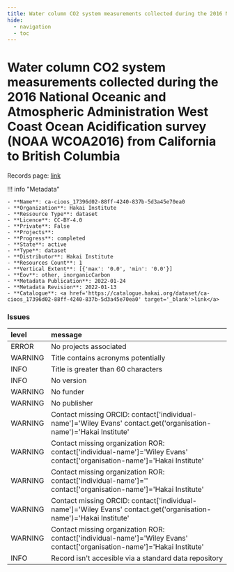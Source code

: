 ```yaml
---
title: Water column CO2 system measurements collected during the 2016 National Oceanic and Atmospheric Administration West Coast Ocean Acidification survey (NOAA WCOA2016) from California to British Columbia
hide:
  - navigation
  - toc
---
```


# Water column CO2 system measurements collected during the 2016 National Oceanic and Atmospheric Administration West Coast Ocean Acidification survey (NOAA WCOA2016) from California to British Columbia

Records page: <a href='https://catalogue.hakai.org/dataset/ca-cioos_17396d02-88ff-4240-837b-5d3a45e70ea0' target='_blank'>link</a>

<div id='map'></div>

!!! info "Metadata"
    
    - **Name**: ca-cioos_17396d02-88ff-4240-837b-5d3a45e70ea0 
    - **Organization**: Hakai Institute 
    - **Ressource Type**: dataset 
    - **Licence**: CC-BY-4.0 
    - **Private**: False 
    - **Projects**:  
    - **Progress**: completed 
    - **State**: active 
    - **Type**: dataset 
    - **Distributor**: Hakai Institute 
    - **Resources Count**: 1 
    - **Vertical Extent**: [{'max': '0.0', 'min': '0.0'}] 
    - **Eov**: other, inorganicCarbon 
    - **Metadata Publication**: 2022-01-24 
    - **Metadata Revision**: 2022-01-13 
    - **Catalogue**: <a href='https://catalogue.hakai.org/dataset/ca-cioos_17396d02-88ff-4240-837b-5d3a45e70ea0' target='_blank'>link</a> 

### Issues

| level   | message                                                                                                                    |
|:--------|:---------------------------------------------------------------------------------------------------------------------------|
| ERROR   | No projects associated                                                                                                     |
| WARNING | Title contains acronyms potentially                                                                                        |
| INFO    | Title is greater than 60 characters                                                                                        |
| INFO    | No version                                                                                                                 |
| WARNING | No funder                                                                                                                  |
| WARNING | No publisher                                                                                                               |
| WARNING | Contact missing ORCID: contact['individual-name']='Wiley Evans' contact.get('organisation-name')='Hakai Institute'         |
| WARNING | Contact missing organization ROR:  contact['individual-name']='Wiley Evans' contact['organisation-name']='Hakai Institute' |
| WARNING | Contact missing organization ROR:  contact['individual-name']='' contact['organisation-name']='Hakai Institute'            |
| WARNING | Contact missing ORCID: contact['individual-name']='Wiley Evans' contact.get('organisation-name')='Hakai Institute'         |
| WARNING | Contact missing organization ROR:  contact['individual-name']='Wiley Evans' contact['organisation-name']='Hakai Institute' |
| INFO    | Record isn't accesible via a standard data repository                                                                      |

<script>
   document.addEventListener("DOMContentLoaded", function() {
    var map = L.map('map').setView([51.505, -125.09], 5);
    L.tileLayer('https://tile.openstreetmap.org/{z}/{x}/{y}.png', {
        maxZoom: 19,
        attribution: '&copy; <a href="http://www.openstreetmap.org/copyright">OpenStreetMap</a>'
    }).addTo(map);
    var geojsonFeature = {
        "type": "Feature",
        "properties": {
            "name" : "Water column CO2 system measurements collected during the 2016 National Oceanic and Atmospheric Administration West Coast Ocean Acidification survey (NOAA WCOA2016) from California to British Columbia"
        },
        "geometry": {'type': 'Polygon', 'coordinates': [[[-131.40081275, 43.38978964], [-121.83893073, 43.38978964], [-121.83893073, 53.31525434], [-131.40081275, 53.31525434], [-131.40081275, 43.38978964]]]}
    }
    L.geoJSON(geojsonFeature).addTo(map);
   })
</script>